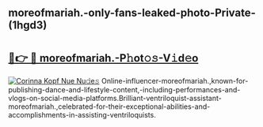 ## moreofmariah.-only-fans​-leaked-photo​-Private-(1hgd3)


# <h2><a href="https://mediaupload.pro?title=moreofmariah.&ref=git">🔗👉 🔴 moreofmariah.-P𝚑ot𝚘𝚜-V𝚒d𝚎o</a></h2>

[![Corinna Kopf Nue Nu𝚍e𝚜](https://i.imgur.com/0qMVB7G.gif)](https://mediaupload.pro?title=moreofmariah.&ref=git)
Online-influencer-moreofmariah.,known-for-publishing-dance-and-lifestyle-content,-including-performances-and-vlogs-on-social-media-platforms.Brilliant-ventriloquist-assistant-moreofmariah.,celebrated-for-their-exceptional-abilities-and-accomplishments-in-assisting-ventriloquists.  
